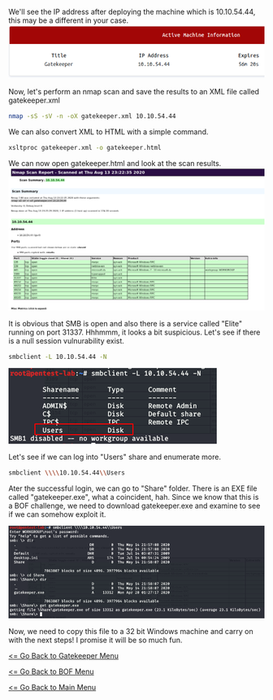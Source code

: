 We'll see the IP address after deploying the machine which is 10.10.54.44, this may be a different in your case.
![gatekeeper_ip](gatekeeper_ip.png)

Now, let's perform an nmap scan and save the results to an XML file called gatekeeper.xml
```bash
nmap -sS -sV -n -oX gatekeeper.xml 10.10.54.44
```
We can also convert XML to HTML with a simple command.
```bash
xsltproc gatekeeper.xml -o gatekeeper.html
```
We can now open gatekeeper.html and look at the scan results.
![gatekeeper_nmap](gatekeeper_nmap.png)

It is obvious that SMB is open and also there is a service called "Elite" running on port 31337. Hhhmmm, it looks a bit suspicious. Let's see if there is a null session vulnurability exist.
```bash
smbclient -L 10.10.54.44 -N
```
![smbclient_recon](smbclient_recon.png)

Let's see if we can log into "Users" share and enumerate more.
```bash
smbclient \\\\10.10.54.44\\Users
```
Ater the successful login, we can go to "Share" folder. There is an EXE file called "gatekeeper.exe", what a coincident, hah. Since we know that this is a BOF challenge, we need to download gatekeeper.exe and examine to see if we can somehow exploit it.

![smbclient_enumerate](smbclient_enumerate.png)

Now, we need to copy this file to a 32 bit Windows machine and carry on with the next steps!
I promise it will be so much fun.

[<= Go Back to Gatekeeper Menu](GatekeeperMain.md)

[<= Go Back to BOF Menu](BOFMain.md)

[<= Go Back to Main Menu](index.md)
